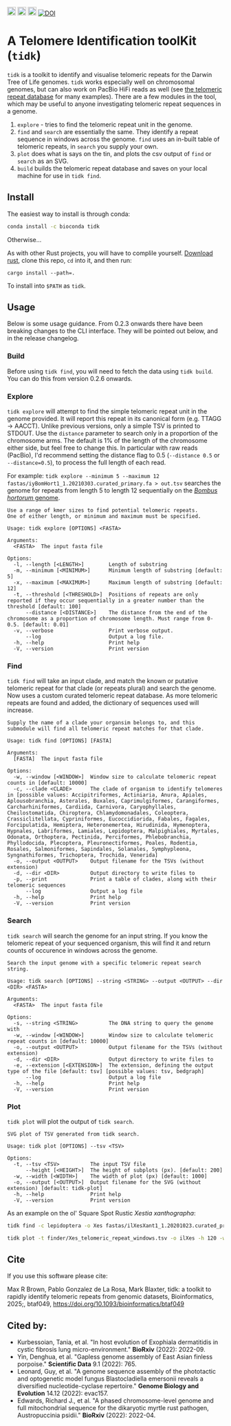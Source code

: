 [<img alt="github" src="https://img.shields.io/badge/github-tolkit/tidk-8da0cb?style=for-the-badge&labelColor=555555&logo=github" height="20">](https://github.com/tolkit/telomeric-identifier)
[<img alt="crates.io" src="https://img.shields.io/crates/v/tidk.svg?style=for-the-badge&color=fc8d62&logo=rust" height="20">](https://crates.io/crates/tidk)
[<img alt="bioconda" src="https://img.shields.io/badge/bioconda-tidk-44A833?style=for-the-badge&labelColor=555555&logo=Anaconda" height="20">](https://bioconda.github.io/recipes/tidk/README.html)
[![DOI](https://zenodo.org/badge/DOI/10.5281/zenodo.10091385.svg)](https://doi.org/10.1093/bioinformatics/btaf049)


# A Telomere Identification toolKit (`tidk`)

`tidk` is a toolkit to identify and visualise telomeric repeats for the Darwin Tree of Life genomes. `tidk` works especially well on chromosomal genomes, but can also work on PacBio HiFi reads as well (see <a href="https://github.com/tolkit/a-telomeric-repeat-database">the telomeric repeat database</a> for many examples). There are a few modules in the tool, which may be useful to anyone investigating telomeric repeat sequences in a genome.

1. `explore` - tries to find the telomeric repeat unit in the genome.
2. `find` and `search` are essentially the same. They identify a repeat sequence in windows across the genome. `find` uses an in-built table of telomeric repeats, in `search` you supply your own.
3. `plot` does what is says on the tin, and plots the csv output of `find` or `search` as an SVG.
4. `build` builds the telomeric repeat database and saves on your local machine for use in `tidk find`.

## Install

The easiest way to install is through conda:

```bash
conda install -c bioconda tidk
```

Otherwise...

As with other Rust projects, you will have to complile yourself. <a href="https://www.rust-lang.org/tools/install">Download rust</a>, clone this repo, `cd` into it, and then run:

`cargo install --path=.`

To install into `$PATH` as `tidk`.

## Usage

Below is some usage guidance. From 0.2.3 onwards there have been breaking changes to the CLI interface. They will be pointed out below, and in the release changelog.

### Build

Before using `tidk find`, you will need to fetch the data using `tidk build`. You can do this from version 0.2.6 onwards.

### Explore 

`tidk explore` will attempt to find the simple telomeric repeat unit in the genome provided. It will report this repeat in its canonical form (e.g. TTAGG -> AACCT). Unlike previous versions, only a simple TSV is printed to STDOUT. Use the `distance` parameter to search only in a proportion of the chromosome arms. The default is 1% of the length of the chromosome either side, but feel free to change this. In particular with raw reads (PacBio), I'd recommend setting the distance flag to 0.5 (`--distance 0.5` or `--distance=0.5`), to process the full length of each read.

For example:
`tidk explore --minimum 5 --maximum 12 fastas/iyBomHort1_1.20210303.curated_primary.fa > out.tsv` searches the genome for repeats from length 5 to length 12 sequentially on the <a href="https://ftp.ncbi.nlm.nih.gov/genomes/all/GCA/905/332/935/GCA_905332935.1_iyBomHort1.1/"><i>Bombus hortorum</i> genome</a>.

```
Use a range of kmer sizes to find potential telomeric repeats.
One of either length, or minimum and maximum must be specified.

Usage: tidk explore [OPTIONS] <FASTA>

Arguments:
  <FASTA>  The input fasta file

Options:
  -l, --length [<LENGTH>]        Length of substring
  -m, --minimum [<MINIMUM>]      Minimum length of substring [default: 5]
  -x, --maximum [<MAXIMUM>]      Maximum length of substring [default: 12]
  -t, --threshold [<THRESHOLD>]  Positions of repeats are only reported if they occur sequentially in a greater number than the threshold [default: 100]
      --distance [<DISTANCE>]    The distance from the end of the chromosome as a proportion of chromosome length. Must range from 0-0.5. [default: 0.01]
  -v, --verbose                  Print verbose output.
      --log                      Output a log file.
  -h, --help                     Print help
  -V, --version                  Print version
```

### Find

`tidk find` will take an input clade, and match the known or putative telomeric repeat for that clade (or repeats plural) and search the genome. Now uses a custom curated telomeric repeat database. As more telomeric repeats are found and added, the dictionary of sequences used will increase.

```
Supply the name of a clade your organsim belongs to, and this submodule will find all telomeric repeat matches for that clade.

Usage: tidk find [OPTIONS] [FASTA]

Arguments:
  [FASTA]  The input fasta file

Options:
  -w, --window [<WINDOW>]  Window size to calculate telomeric repeat counts in [default: 10000]
  -c, --clade <CLADE>      The clade of organism to identify telomeres in [possible values: Accipitriformes, Actiniaria, Anura, Apiales, Aplousobranchia, Asterales, Buxales, Caprimulgiformes, Carangiformes, Carcharhiniformes, Cardiida, Carnivora, Caryophyllales, Cheilostomatida, Chiroptera, Chlamydomonadales, Coleoptera, Crassiclitellata, Cypriniformes, Eucoccidiorida, Fabales, Fagales, Forcipulatida, Hemiptera, Heteronemertea, Hirudinida, Hymenoptera, Hypnales, Labriformes, Lamiales, Lepidoptera, Malpighiales, Myrtales, Odonata, Orthoptera, Pectinida, Perciformes, Phlebobranchia, Phyllodocida, Plecoptera, Pleuronectiformes, Poales, Rodentia, Rosales, Salmoniformes, Sapindales, Solanales, Symphypleona, Syngnathiformes, Trichoptera, Trochida, Venerida]
  -o, --output <OUTPUT>    Output filename for the TSVs (without extension)
  -d, --dir <DIR>          Output directory to write files to
  -p, --print              Print a table of clades, along with their telomeric sequences
      --log                Output a log file
  -h, --help               Print help
  -V, --version            Print version
```

### Search

`tidk search` will search the genome for an input string. If you know the telomeric repeat of your sequenced organism, this will find it and return counts of occurence in windows across the genome.

```
Search the input genome with a specific telomeric repeat search string.

Usage: tidk search [OPTIONS] --string <STRING> --output <OUTPUT> --dir <DIR> <FASTA>

Arguments:
  <FASTA>  The input fasta file

Options:
  -s, --string <STRING>          The DNA string to query the genome with
  -w, --window [<WINDOW>]        Window size to calculate telomeric repeat counts in [default: 10000]
  -o, --output <OUTPUT>          Output filename for the TSVs (without extension)
  -d, --dir <DIR>                Output directory to write files to
  -e, --extension [<EXTENSION>]  The extension, defining the output type of the file [default: tsv] [possible values: tsv, bedgraph]
      --log                      Output a log file
  -h, --help                     Print help
  -V, --version                  Print version
```

### Plot

`tidk plot` will plot the output of `tidk search`.

```
SVG plot of TSV generated from tidk search.

Usage: tidk plot [OPTIONS] --tsv <TSV>

Options:
  -t, --tsv <TSV>          The input TSV file
      --height [<HEIGHT>]  The height of subplots (px). [default: 200]
  -w, --width [<WIDTH>]    The width of plot (px) [default: 1000]
  -o, --output [<OUTPUT>]  Output filename for the SVG (without extension) [default: tidk-plot]
  -h, --help               Print help
  -V, --version            Print version
```

As an example on the ol' Square Spot Rustic <i>Xestia xanthographa</i>:

```bash
tidk find -c lepidoptera -o Xes fastas/ilXesXant1_1.20201023.curated_primary.fa

tidk plot -t finder/Xes_telomeric_repeat_windows.tsv -o ilXes -h 120 -w 800
```

## Cite

If you use this software please cite:

Max R Brown, Pablo Gonzalez de La Rosa, Mark Blaxter, tidk: a toolkit to rapidly identify telomeric repeats from genomic datasets, Bioinformatics, 2025;, btaf049, https://doi.org/10.1093/bioinformatics/btaf049


## Cited by:

- Kurbessoian, Tania, et al. "In host evolution of Exophiala dermatitidis in cystic fibrosis lung micro-environment." **BioRxiv** (2022): 2022-09.
- Yin, Denghua, et al. "Gapless genome assembly of East Asian finless porpoise." **Scientific Data** 9.1 (2022): 765.
- Leonard, Guy, et al. "A genome sequence assembly of the phototactic and optogenetic model fungus Blastocladiella emersonii reveals a diversified nucleotide-cyclase repertoire." **Genome Biology and Evolution** 14.12 (2022): evac157.
- Edwards, Richard J., et al. "A phased chromosome-level genome and full mitochondrial sequence for the dikaryotic myrtle rust pathogen, Austropuccinia psidii." **BioRxiv** (2022): 2022-04.

